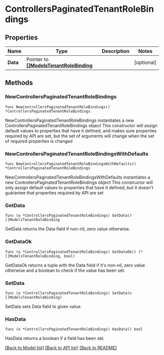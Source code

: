 # ControllersPaginatedTenantRoleBindings

## Properties

Name | Type | Description | Notes
------------ | ------------- | ------------- | -------------
**Data** | Pointer to [**[]ModelsTenantRoleBinding**](ModelsTenantRoleBinding.md) |  | [optional] 

## Methods

### NewControllersPaginatedTenantRoleBindings

`func NewControllersPaginatedTenantRoleBindings() *ControllersPaginatedTenantRoleBindings`

NewControllersPaginatedTenantRoleBindings instantiates a new ControllersPaginatedTenantRoleBindings object
This constructor will assign default values to properties that have it defined,
and makes sure properties required by API are set, but the set of arguments
will change when the set of required properties is changed

### NewControllersPaginatedTenantRoleBindingsWithDefaults

`func NewControllersPaginatedTenantRoleBindingsWithDefaults() *ControllersPaginatedTenantRoleBindings`

NewControllersPaginatedTenantRoleBindingsWithDefaults instantiates a new ControllersPaginatedTenantRoleBindings object
This constructor will only assign default values to properties that have it defined,
but it doesn't guarantee that properties required by API are set

### GetData

`func (o *ControllersPaginatedTenantRoleBindings) GetData() []ModelsTenantRoleBinding`

GetData returns the Data field if non-nil, zero value otherwise.

### GetDataOk

`func (o *ControllersPaginatedTenantRoleBindings) GetDataOk() (*[]ModelsTenantRoleBinding, bool)`

GetDataOk returns a tuple with the Data field if it's non-nil, zero value otherwise
and a boolean to check if the value has been set.

### SetData

`func (o *ControllersPaginatedTenantRoleBindings) SetData(v []ModelsTenantRoleBinding)`

SetData sets Data field to given value.

### HasData

`func (o *ControllersPaginatedTenantRoleBindings) HasData() bool`

HasData returns a boolean if a field has been set.


[[Back to Model list]](../README.md#documentation-for-models) [[Back to API list]](../README.md#documentation-for-api-endpoints) [[Back to README]](../README.md)


